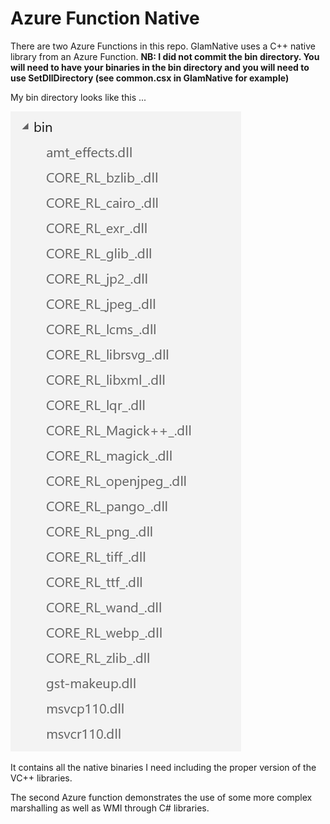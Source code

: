 # Azure Function Native

There are two Azure Functions in this repo.  GlamNative uses a C++ native library from an Azure Function. **NB: I did not commit the bin directory.  You will need to have your binaries in the bin directory and you will need to use SetDllDirectory (see common.csx in GlamNative for example)**

My bin directory looks like this ...

![Bin Directory](./content/bin_directory.png)

It contains all the native binaries I need including the proper version of the VC++ libraries.

The second Azure function demonstrates the use of some more complex marshalling as well as WMI through C# libraries.
